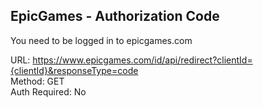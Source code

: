 ## EpicGames - Authorization Code

You need to be logged in to epicgames.com

URL: https://www.epicgames.com/id/api/redirect?clientId={clientId}&responseType=code \
Method: GET \
Auth Required: No
